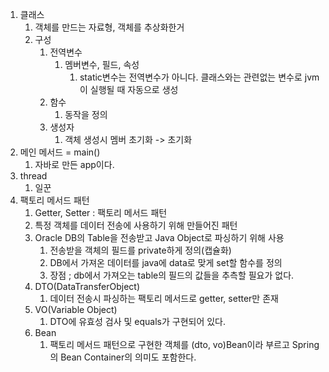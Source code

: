 1. 클래스
   1. 객체를 만드는 자료형, 객체를 추상화한거
   2. 구성
      1. 전역변수
         1. 멤버변수, 필드, 속성 
            1. static변수는 전역변수가 아니다. 클래스와는 관련없는 변수로 jvm이 실행될 때 자동으로 생성
      2. 함수
         1. 동작을 정의
      3. 생성자
         1. 객체 생성시 멤버 초기화 -> 초기화
2. 메인 메서드 = main()
   1. 자바로 만든 app이다.
3. thread
   1. 일꾼
4. 팩토리 메서드 패턴
   1. Getter, Setter : 팩토리 메서드 패턴
   2. 특정 객체를 데이터 전송에 사용하기 위해 만들어진 패턴
   3. Oracle DB의 Table을 전송받고 Java Object로 파싱하기 위해 사용
      1. 전송받을 객체의 필드를 private하게 정의(캡슐화)
      2. DB에서 가져온 데이터를 java에 data로 맞게 set할 함수를 정의
      3. 장점 ; db에서 가져오는 table의 필드의 값들을 추측할 필요가 없다.
   4. DTO(DataTransferObject)
      1. 데이터 전송시 파싱하는 팩토리 메서드로 getter, setter만 존재
   5. VO(Variable Object)
      1. DTO에 유효성 검사 및 equals가 구현되어 있다.
   6. Bean 
      1. 팩토리 메서드 패턴으로 구현한 객체를 (dto, vo)Bean이라 부르고 Spring의 Bean Container의 의미도 포함한다.